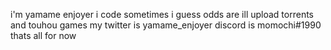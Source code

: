 i'm yamame enjoyer
i code sometimes i guess
odds are ill upload torrents and touhou games
my twitter is yamame_enjoyer
discord is momochi#1990
thats all for now
